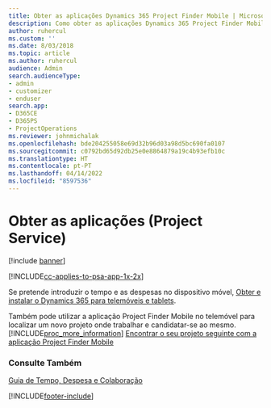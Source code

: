 ```yaml
---
title: Obter as aplicações Dynamics 365 Project Finder Mobile | MicrosoftDocs
description: Como obter as aplicações Dynamics 365 Project Finder Mobile
author: ruhercul
ms.custom: ''
ms.date: 8/03/2018
ms.topic: article
ms.author: ruhercul
audience: Admin
search.audienceType:
- admin
- customizer
- enduser
search.app:
- D365CE
- D365PS
- ProjectOperations
ms.reviewer: johnmichalak
ms.openlocfilehash: bde204255058e69d32b96d03a98d5bc690fa0107
ms.sourcegitcommit: c0792bd65d92db25e0e8864879a19c4b93efb10c
ms.translationtype: HT
ms.contentlocale: pt-PT
ms.lasthandoff: 04/14/2022
ms.locfileid: "8597536"
---
```

# <a name="get-the-apps-project-service"></a>Obter as aplicações (Project Service)

[!include [banner](../includes/psa-now-project-operations.md)]

[!INCLUDE[cc-applies-to-psa-app-1x-2x](../includes/cc-applies-to-psa-app-1x-2x.md)]

Se pretende introduzir o tempo e as despesas no dispositivo móvel, [Obter e instalar o Dynamics 365 para telemóveis e tablets](/dynamics365/mobile-app/dynamics-365-phones-tablets-users-guide).  
  
 Também pode utilizar a aplicação Project Finder Mobile no telemóvel para localizar um novo projeto onde trabalhar e candidatar-se ao mesmo. [!INCLUDE[proc_more_information](../includes/proc-more-information.md)] [Encontrar o seu projeto seguinte com a aplicação Project Finder Mobile](../psa/find-next-project-finder-mobile-app.md) 
  
### <a name="see-also"></a>Consulte Também  
 [Guia de Tempo, Despesa e Colaboração](../psa/time-expense-collaboration-guide.md)


[!INCLUDE[footer-include](../includes/footer-banner.md)]
